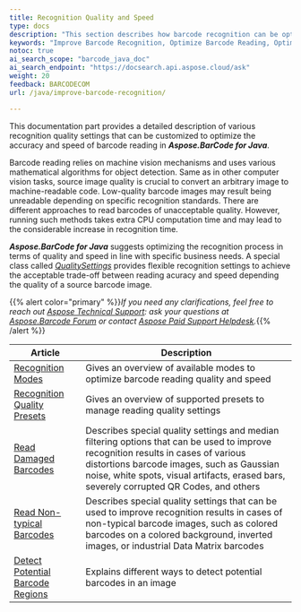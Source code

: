 ```yaml
---
title: Recognition Quality and Speed
type: docs
description: "This section describes how barcode recognition can be optimized in terms of accuracy and speed."
keywords: "Improve Barcode Recognition, Optimize Barcode Reading, Optimized Scan for Barcode Recognition, Speed Up Barcode Reading, Image Processing for Barcode, Improve Barcode Recognition, Read Many Barcodes from One Image, Aspose.BarCode, Read Barcode Java"
notoc: true
ai_search_scope: "barcode_java_doc"
ai_search_endpoint: "https://docsearch.api.aspose.cloud/ask"
weight: 20
feedback: BARCODECOM
url: /java/improve-barcode-recognition/

---
```


This documentation part provides a detailed description of various recognition quality settings that can be customized to optimize the accuracy and speed of barcode reading in ***Aspose.BarCode for Java***.

Barcode reading relies on machine vision mechanisms and uses various mathematical algorithms for object detection. Same as in other computer vision tasks, source image quality is crucial to convert an arbitrary image to machine-readable code. Low-quality barcode images may result being unreadable depending on specific recognition standards. There are different approaches to read barcodes of unacceptable quality. However, running such methods takes extra CPU computation time and may lead to the considerable increase in recognition time.

***Aspose.BarCode for Java*** suggests optimizing the recognition process in terms of quality and speed in line with specific business needs. A special class called [*QualitySettings*](https://reference.aspose.com/barcode/java/com.aspose.barcode.barcoderecognition/QualitySettings) provides flexible recognition settings to achieve the acceptable trade-off between reading acuracy and speed depending the quality of a source barcode image.
  
{{% alert color="primary" %}}*If you need any clarifications, feel free to reach out [Aspose Technical Support](/barcode/java/technical-support/): ask your questions at [Aspose.Barcode Forum](https://forum.aspose.com/c/barcode/13) or contact [Aspose Paid Support Helpdesk](https://helpdesk.aspose.com/).*{{% /alert %}}

   
|Article|Description|
|---|---|
|[Recognition Modes](/barcode/java/recognition-quality-modes/)|Gives an overview of available modes to optimize barcode reading quality and speed|
|[Recognition Quality Presets](/barcode/java/recognition-quality-presets/)|Gives an overview of supported presets to manage reading quality settings|
|[Read Damaged Barcodes](/barcode/java/read-damaged-barcodes/)|Describes special quality settings and median filtering options that can be used to improve recognition results in cases of various distortions barcode images, such as Gaussian noise, white spots, visual artifacts, erased bars, severely corrupted QR Codes, and others|
|[Read Non-typical Barcodes](/barcode/java/read-non-typical-barcodes/)|Describes special quality settings that can be used to improve recognition results in cases of non-typical barcode images, such as colored barcodes on a colored background, inverted images, or industrial Data Matrix barcodes|
|[Detect Potential Barcode Regions](/barcode/java/detect-barcode-regions/)|Explains different ways to detect potential barcodes in an image|
  